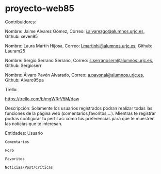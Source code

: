 ﻿# proyecto-web85

Contribuidores: 

  Nombre: Jaime Alvarez Gómez, Correo: j.alvarezgo@alumnos.urjc.es, Github: xeven95
  
  Nombre: Laura Martín Hijosa,  Correo: l.martinhi@alumnos.urjc.es, Github: Lauram25
  
  Nombre: Sergio Serrano Serrano,  Correo: s.serranoserr@alumnos.urjc.es, Github: Sergioserr
  
  Nombre: Álvaro Pavón Alvarado,  Correo: a.pavonal@alumnos.urjc.es, Github: Alvaro95pa

Trello:

  https://trello.com/b/mgWRrV5M/daw
  
Descripción:
	Solamente los usuarios registrados podran realizar todas las funciones de la página web (comentarios,favoritos,...). Mientras
te registrar podras configurar tu perfil asi como tus preferencias para que te muestren las noticias que te interesan.

Entidades:
	Usuario
	
	Comentarios

	Foro
	
	Favoritos

	Noticias/Post/Críticas

	

  
